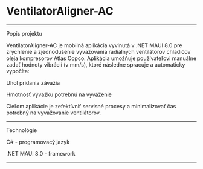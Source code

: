 # VentilatorAligner-AC
------------------------------------------------------------------------------------------------------------------------------------------------------------------------------------------------------------------
Popis projektu

VentilatorAligner-AC je mobilná aplikácia vyvinutá v .NET MAUI 8.0 pre zrýchlenie a zjednodušenie vyvažovania radiálnych ventilátorov chladičov oleja kompresorov Atlas Copco. Aplikácia umožňuje používateľovi manuálne zadať hodnoty vibrácií (v mm/s), ktoré následne spracuje a automaticky vypočíta:

Uhol pridania závažia

Hmotnosť vývažku potrebnú na vyváženie


Cieľom aplikácie je zefektívniť servisné procesy a minimalizovať čas potrebný na vyvažovanie ventilátorov.


------------------------------------------------------------------------------------------------------------------------------------------------------------------------------------------------------------------
Technológie

C# - programovacý jazyk

.NET MAUI 8.0 - framework 


------------------------------------------------------------------------------------------------------------------------------------------------------------------------------------------------------------------
